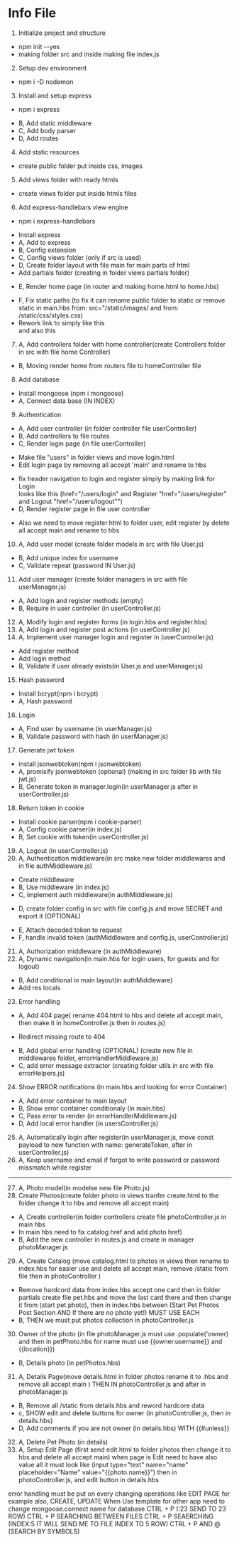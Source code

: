 # Info File

1. Initialize project and structure
 - npm init --yes
 - making folder src and inside making file index.js
2. Setup dev environment
 - npm i -D nodemon
3. Install and setup express
 - npm i express
 * B, Add static middleware
 * C, Add body parser
 * D, Add routes
4. Add static resources 
 - create public folder put inside css, images
5. Add views folder with ready htmls
 - create views folder put inside htmls files
6. Add express-handlebars view engine
 - npm i express-handlebars
 * Install express
 * A, Add to express
 * B, Config extension
 * C, Config views folder (only if src is used)
 * D, Create folder layout with file main for main parts of html 
 * Add partials folder (creating in folder views partials folder)
 - E, Render home page (in router and making home.html to home.hbs)
 * F, Fix static paths (to fix it can rename public folder to static or remove  
    static in main.hbs from: src="/static/images/ and from: /static/css/styles.css)
  * Rework link to <!-- Link to Home Page --> simply like this <!--('<a href="/">' -->   
    and also this <!-- <a class="home" href="/">") -->
7. A, Add controllers folder with home controller(create Controllers folder in src with file home Controller) 
 - B, Moving render home from routers file to homeController file
8. Add database 
 * Install mongoose (npm i mongoose)
 * A, Connect data base (IN INDEX)
9. Authentication
 * A, Add user controller (in folder controller file userController)
 * B, Add controllers to file routes
 * C, Render login page (in file userController)
 - Make file "users" in folder views and move login.html
 - Edit login page by removing all accept 'main' and rename to hbs
 * fix header navigation to login and register simply by making link for Login    
   looks like this (href="/users/login" and Register "href="/users/register" and Logout "href="/users/logout"")
 * D, Render register page in file user controller
 - Also we need to move register.html to folder user, edit register by delete all accept main and rename to hbs
10. A, Add user model (create folder models in src with file User.js)
 * B, Add unique index for username
 * C, Validate repeat (password IN User.js)
11. Add user manager (create folder managers in src with file userManager.js)
 * A, Add login and register methods (empty)
 * B, Require in user controller (in userController.js)
12. A, Modify login and register forms (in login.hbs and register.hbs) 
13. A, Add login and register post actions (in userController.js)
14. A, Implement user manager login and register in (userController.js)
  * Add register method
  * Add login method
  * B, Validate if user already exists(in User.js and userManager.js)
15. Hash password
  * Install bcrypt(npm i bcrypt)
  * A, Hash password
16. Login
  * A, Find user by username (in userManager.js)
  * B, Validate password with hash (in userManager.js)
17. Generate jwt token
  * install jsonwebtoken(npm i jsonwebtoken)
  * A, promisify jsonwebtoken (optional) (making in src folder lib with file jwt.js)
  * B, Generate token in manager.login(in userManager.js after in userController.js)
18. Return token in cookie
  * Install cookie parser(npm i cookie-parser)
  * A, Config cookie parser(in index.js)
  * B, Set cookie with token(in userController.js)
19. A, Logout (in userController.js)
20. A, Authentication middleware(in src make new folder middlewares and in file authMiddleware.js)
  * Create middleware
  * B, Use middleware (in index.js)
  * C, implement auth middleware(in authMiddleware.js)
  - D, create folder config in src with file config.js and move SECRET and export it (OPTIONAL)
  * E, Attach decoded token to request
  * F, handle invalid token (authMiddleware and config.js, userController.js)
21. A, Authorization middleware (in authMiddleware)
22. A, Dynamic navigation(in main.hbs for login users, for guests and for logout)
  * B, Add conditional in main layout(in authMiddleware)
  * Add res locals
23. Error handling
  * A, Add 404 page( rename 404.html to hbs and delete all accept main, then make it in homeController.js then in routes.js)
  - Redirect missing route to 404
  * B, Add global error handling (OPTIONAL) (create new file in middlewares folder, errorHandlerMiddleware.js)
  * C, add error message extractor (creating folder utils in src with file errorHelpers.js)
24. Show ERROR notifications (in main.hbs and looking for error Container)
  * A, Add error container to main layout
  * B, Show error container conditionaly (in main.hbs)
  * C, Pass error to render (in errorHandlerMiddleware.js)
  * D, Add local error handler (in usersController.js) 
25. A, Automatically login after register(in userManager.js, move const payload to new function with name: generateToken, after in userController.js)  
26. A, Keep username and email if forgot to write password or password missmatch while register 
_______________________________________
27. A, Photo model(in modelse new file Photo.js)
28. Create Photos(create folder photo in views tranfer create.html to the folder change it to hbs and remove all accept main)
  * A, Create controller(in folder controllers create file photoController.js in main hbs 
  * In main hbs need to fix catalog href and add photo href)
  * B, Add the new controller in routes.js and create in manager photoManager.js
29. A, Create Catalog (move catalog.html to photos in views then rename to index.hbs for easier use and delete all accept main, remove /static from file then in photoController )
  - Remove hardcord data from index.hbs accept one card then in folder partials create file pet.hbs and move the last card there and then change it from (start pet photo), then in index.hbs between (Start Pet Photos Post Section  AND If there are no photo yet!) MUST USE EACH
  - B, THEN we must put photos collection in photoController.js
30. Owner of the photo (in file photoManager.js must use .populate('owner) and then in petPhoto.hbs for name must use {{owner.username}} and {{location}})
  * B, Details photo (in petPhotos.hbs)
31. A, Details Page(move details.html in folder photos rename it to .hbs and remove all accept main ) THEN IN photoController.js and after in photoManager.js
  - B, Remove all /static from details.hbs and reword hardcore data
  - c, SHOW edit and delete buttons for owner (in photoController.js, then in details.hbs)
  - D, Add comments if you are not owner (in details.hbs) WITH {{#unless}}
32. A, Delete Pet Photo (in details)
33. A, Setup Edit Page (first send edit.html to folder photos then change it to hbs and delete all accept main)
when page is Edit need to have also value all it must look like (input type="text" name="name" placeholder="Name" value="{{photo.name}}") then in photoController.js, and edit button in details.hbs


error handling must be put on every changing operations like EDIT PAGE for example also, CREATE, UPDATE
When Use template for other app need to change mongoose.connect name for database 
  CTRL + P (:23 SEND TO 23 ROW)
  CTRL + P SEARCHING BETWEEN FILES
  CTRL + P SEAERCHING (INDEX:5 IT WILL SEND ME TO FILE INDEX TO 5 ROW)
  CTRL + P AND @ (SEARCH BY SYMBOLS)